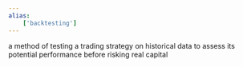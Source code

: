 ```yaml
---
alias:
    ['backtesting']
---
```

a method of testing a trading strategy on historical data to assess its potential performance before risking real capital